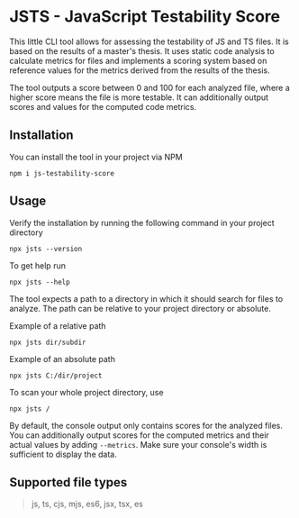 # JSTS - JavaScript Testability Score
This little CLI tool allows for assessing the testability of JS and TS files. It is based on the results of a master's thesis. It uses static code analysis to calculate metrics for files and implements a scoring system based on reference values for the metrics derived from the results of the thesis.

The tool outputs a score between 0 and 100 for each analyzed file, where a higher score means the file is more testable. It can additionally output scores and values for the computed code metrics.

## Installation
You can install the tool in your project via NPM

```
npm i js-testability-score
```

## Usage
Verify the installation by running the following command in your project directory
```
npx jsts --version
```
To get help run
```
npx jsts --help
```
The tool expects a path to a directory in which it should search for files to analyze. The path can be relative to your project directory or absolute.

Example of a relative path
```
npx jsts dir/subdir
```

Example of an absolute path
```
npx jsts C:/dir/project
```

To scan your whole project directory, use
```
npx jsts /
```

By default, the console output only contains scores for the analyzed files. You can additionally output scores for the computed metrics and their actual values by adding `--metrics`. Make sure your console's width is sufficient to display the data.

## Supported file types
> js, ts, cjs, mjs, es6, jsx, tsx, es
